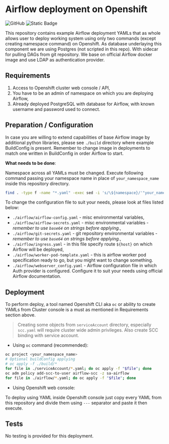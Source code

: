 # Airflow deployment on Openshift

![GitHub](https://img.shields.io/github/license/Veinar/airflow_openshift)
![Static Badge](https://img.shields.io/badge/contributions-welcome-blue)


This repository contains example Airflow deployment YAMLs that as whole allows user to deploy working system using only two commands (except creating namespace command) on Openshift. As database underlaying this component we are using Postgres (not scripted in this repo). With sidecar for pulling DAGs from git repository. We base on official Airflow docker image and use LDAP as authentication provider.

## Requirements

1. Access to Openshift cluster web console / API,
1. You have to be an admin of namespace on which you are deploying Airflow,
1. Already deployed PostgreSQL with database for Airflow, with known username and password used to connect.

## Preparation / Configuration

In case you are willing to extend capabilities of base Airflow image by additional python libraries, please see `./build` directory where example BuildConfig is present. Remember to change image in deployments to match one written in BuildConfig in order Airflow to start.

**What needs to be done**:

Namespace across all YAMLs must be changed. Execute following command passing your namespace name in place of `your_namespace_name` inside this repository directory. 

```sh
find . -type f -name "*.yaml" -exec sed -i 's/\${namespace}/'"your_namespace_name"'/g' {} \;
```
To change the configuration file to suit your needs, please look at files listed below:
* `./airflow/airflow-config.yaml` - misc environmental variables, 
* `./airflow/airflow-secrets.yaml` - misc environmental variables - *remember to use `base64` on strings before applying.*,
* `./airflow/git-secrets.yaml` - git repository environmental variables - *remember to use `base64` on strings before applying.*,
* `./airflow/ingress.yaml` - in this file specify route `${host}` on which Airflow will be deployed,
* `./airflow/worker-pod-template.yaml` - this is airflow worker pod specification ready to go, but you might want to change something.
* `./airflow/webserver_config.yaml` - Airflow configuration file in which Auth provider is configured. Configure it to suit your needs using official Airflow documentation.

## Deployment

To perform deploy, a tool named Openshift CLI aka `oc` or ability to create YAMLs from Cluster console is a must as mentioned in Requirements section above.

> Creating some objects from `serviceAccount` directory, especially `scc.yaml` will require cluster wide admin privileges. Also create SCC binding with service account.

* Using `oc` command (recommended):

```sh
oc project <your_namespace_name>
# Optional buildConfig applying
# oc apply -f ./build/* 
for file in ./serviceAccount/*.yaml; do oc apply -f "$file"; done
oc adm policy add-scc-to-user airflow-scc -z sa-airflow
for file in ./airflow/*.yaml; do oc apply -f "$file"; done
```

* Using Openshift web console:

To deploy using YAML inside Openshift console just copy every YAML from this repository and divide them using `---` separator and paste it then execute.

## Tests

No testing is provided for this deployment.
